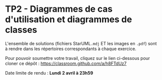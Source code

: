 # TP2 - Diagrammes de cas d'utilisation et diagrammes de classes

L'ensemble de solutions (fichiers StarUML`.mdj` ET les images en `.pdf`) sont à rendre dans les répertoires correspondants à chaque exercice.

Pour pouvoir soumettre votre travail, cliquez sur le lien ci-dessous pour cloner ce dépôt : https://classroom.github.com/a/h8FTdUz7

Date limite de rendu : **Lundi 2 avril à 23h59**
